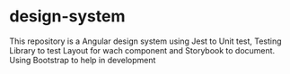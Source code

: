 # design-system
This repository is a Angular design system using Jest to Unit test, Testing Library to test Layout for wach component and Storybook to document. Using Bootstrap to help in development
